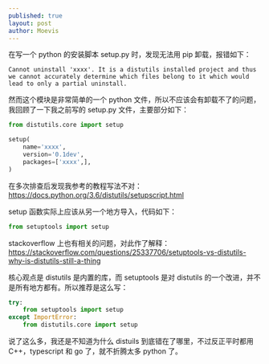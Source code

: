 ```yaml
---
published: true
layout: post
author: Moevis
---
```

在写一个 python 的安装脚本 setup.py 时，发现无法用 pip 卸载，报错如下：

```
Cannot uninstall 'xxxx'. It is a distutils installed project and thus we cannot accurately determine which files belong to it which would lead to only a partial uninstall.
```

然而这个模块是非常简单的一个 python 文件，所以不应该会有卸载不了的问题，我回顾了一下我之前写的 setup.py 文件，主要部分如下：

```python
from distutils.core import setup

setup(
    name='xxxx',
    version='0.1dev',
    packages=['xxxx',],
)
```

在多次排查后发现我参考的教程写法不对：https://docs.python.org/3.6/distutils/setupscript.html

setup 函数实际上应该从另一个地方导入，代码如下：


```python
from setuptools import setup
```

stackoverflow 上也有相关的问题，对此作了解释：
https://stackoverflow.com/questions/25337706/setuptools-vs-distutils-why-is-distutils-still-a-thing

核心观点是 distutils 是内置的库，而 setuptools 是对 distutils 的一个改进，并不是所有地方都有。所以推荐是这么写：

```python
try:
    from setuptools import setup
except ImportError:
    from distutils.core import setup
```

说了这么多，我还是不知道为什么 distuils 到底错在了哪里，不过反正平时都用 C++，typescript 和 go 了，就不折腾太多 python 了。
